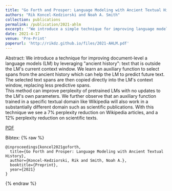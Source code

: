 ```yaml
---
title: "Go Forth and Prosper: Language Modeling with Ancient Textual History"
authors: "Rik Koncel-Kedziorski and Noah A. Smith"
collection: publications
permalink: /publication/2021-ahlm
excerpt: '"We introduce a simple technique for improving language modeling of long documents by effectively extending the LM’s accessible history beyond the architecture-specified context window and into the “ancient history”—text which comes before the beginning of the context window. We train an auxiliary function to select the parts of the ancient history that are most predictive of the future text..."'
date: 2021-4-17
venue: 'Pre-Print'
paperurl: 'http://rikdz.github.io/files/2021-AHLM.pdf'
---
```


Abstract:
We introduce a technique for improving document-level a language models (LM) by leveraging "ancient history":  text that is outside the LM's current context window. 
We learn an auxiliary function to select spans from the ancient history which can help the LM to predict future text. 
The selected text spans are then copied directly into the LM's context window, replacing less predictive spans.  
This method can improve perplexity of pretrained LMs with no updates to the LM's own parameters. 
We further observe that an auxiliary function trained in a specific textual domain like Wikipedia will also work in a substantially different domain such as scientific publications. 
With this technique we see a 7% perplexity reduction on Wikipedia articles, and a 12% perplexity reduction on scientific texts. 

[PDF](http://rikdz.github.io/files/2021-AHLM.pdf)

Bibtex:
{% raw %}
```
@inproceedings{koncel2021goforth,
  title={Go Forth and Prosper: Language Modeling with Ancient Textual History},
  author={Koncel-Kedziorski, Rik and Smith, Noah A.},
  booktitle={Preprint},
  year={2021}
}
```
{% endraw %}

